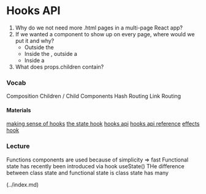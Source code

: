 # Hooks API

1. Why do we not need more .html pages in a multi-page React app?
2. If we wanted a component to show up on every page, where would we put it and why?
   - Outside the <BrowserRouter/>
   - Inside the <BrowserRouter />, outside a <Route />
   - Inside a <Route />
3. What does props.children contain?

### Vocab

Composition
Children / Child Components
Hash Routing
Link Routing

#### Materials

[making sense of hooks](https://medium.com/@dan_abramov/making-sense-of-react-hooks-fdbde8803889)
[the state hook](https://reactjs.org/docs/hooks-state.html)
[hooks api](https://reactjs.org/docs/hooks-overview.html)
[hooks api reference](https://reactjs.org/docs/hooks-reference.html)
[effects hook](https://reactjs.org/docs/hooks-effect.html)

### Lecture

Functions components are used because of simplicity => fast
Functional state has recently been introduced via hook useState()
THe difference between class state and functional state is class state has many

 (../index.md)
